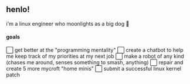 ## henlo!

i'm a linux engineer who moonlights as a big dog 🐶

#### goals
⬜ get better at the "programming mentality"
⬜ create a chatbot to help me keep track of my priorities at my next job
⬜ make a robot of any kind (chases me around, senses something to smash, anything)
⬜ repair and create 5 more mycroft "home minis"
⬜ submit a successful linux kernel patch
